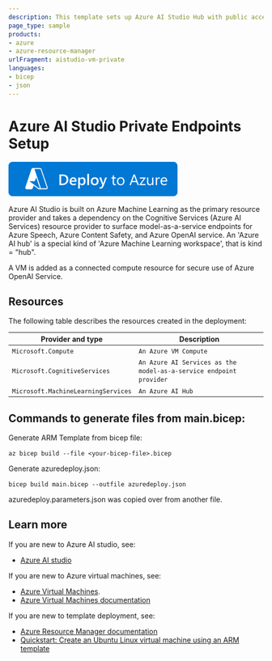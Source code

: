 ```yaml
---
description: This template sets up Azure AI Studio Hub with public access disabled and depdendent resources. It also creates a VM behind a VNET and enables the hub to utlized it as a compute resources in a private network.
page_type: sample
products:
- azure
- azure-resource-manager
urlFragment: aistudio-vm-private
languages:
- bicep
- json
---
```

# Azure AI Studio Private Endpoints Setup

[![Deploy To Azure](https://raw.githubusercontent.com/Azure/azure-quickstart-templates/master/1-CONTRIBUTION-GUIDE/images/deploytoazure.svg?sanitize=true)](https://portal.azure.com/#create/Microsoft.Template/uri/https%3A%2F%2Fraw.githubusercontent.com%2Fctava-msft%2Faistudio-vm-private%2Fmain%2Fazuredeploy.json)

Azure AI Studio is built on Azure Machine Learning as the primary resource provider and takes a dependency on the Cognitive Services (Azure AI Services) resource provider to surface model-as-a-service endpoints for Azure Speech, Azure Content Safety, and Azure OpenAI service. An 'Azure AI hub' is a special kind of 'Azure Machine Learning workspace', that is kind = "hub".

A VM is added as a connected compute resource for secure use of Azure OpenAI Service.

## Resources

The following table describes the resources created in the deployment:

| Provider and type | Description |
| - | - |
| `Microsoft.Compute` | `An Azure VM Compute` |
| `Microsoft.CognitiveServices` | `An Azure AI Services as the model-as-a-service endpoint provider` |
| `Microsoft.MachineLearningServices` | `An Azure AI Hub` |

## Commands to generate files from main.bicep:

Generate ARM Template from bicep file:

```
az bicep build --file <your-bicep-file>.bicep
```

Generate azuredeploy.json:
```
bicep build main.bicep --outfile azuredeploy.json
```
azuredeploy.parameters.json was copied over from another file.

## Learn more

If you are new to Azure AI studio, see:

- [Azure AI studio](https://aka.ms/aistudio/docs)

If you are new to Azure virtual machines, see:

- [Azure Virtual Machines](https://azure.microsoft.com/services/virtual-machines/).
- [Azure Virtual Machines documentation](https://learn.microsoft.com/azure/virtual-machines/)

If you are new to template deployment, see:

- [Azure Resource Manager documentation](https://learn.microsoft.com/azure/azure-resource-manager/)
- [Quickstart: Create an Ubuntu Linux virtual machine using an ARM template](https://learn.microsoft.com/azure/virtual-machines/linux/quick-create-template)